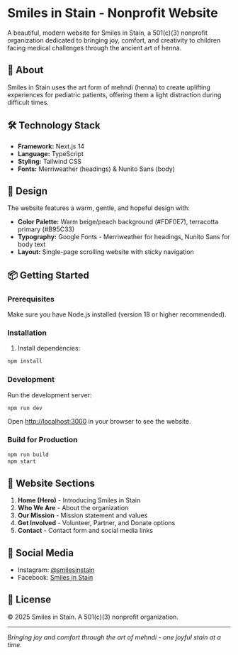 # Smiles in Stain - Nonprofit Website

A beautiful, modern website for Smiles in Stain, a 501(c)(3) nonprofit organization dedicated to bringing joy, comfort, and creativity to children facing medical challenges through the ancient art of henna.

## 🌟 About

Smiles in Stain uses the art form of mehndi (henna) to create uplifting experiences for pediatric patients, offering them a light distraction during difficult times.

## 🛠️ Technology Stack

- **Framework:** Next.js 14
- **Language:** TypeScript
- **Styling:** Tailwind CSS
- **Fonts:** Merriweather (headings) & Nunito Sans (body)

## 🎨 Design

The website features a warm, gentle, and hopeful design with:

- **Color Palette:** Warm beige/peach background (#FDF0E7), terracotta primary (#B95C33)
- **Typography:** Google Fonts - Merriweather for headings, Nunito Sans for body text
- **Layout:** Single-page scrolling website with sticky navigation

## 📦 Getting Started

### Prerequisites

Make sure you have Node.js installed (version 18 or higher recommended).

### Installation

1. Install dependencies:

```bash
npm install
```

### Development

Run the development server:

```bash
npm run dev
```

Open [http://localhost:3000](http://localhost:3000) in your browser to see the website.

### Build for Production

```bash
npm run build
npm start
```

## 📄 Website Sections

1. **Home (Hero)** - Introducing Smiles in Stain
2. **Who We Are** - About the organization
3. **Our Mission** - Mission statement and values
4. **Get Involved** - Volunteer, Partner, and Donate options
5. **Contact** - Contact form and social media links

## 🔗 Social Media

- Instagram: [@smilesinstain](https://www.instagram.com/smilesinstain)
- Facebook: [Smiles in Stain](https://www.facebook.com/smilesinstain)

## 📝 License

© 2025 Smiles in Stain. A 501(c)(3) nonprofit organization.

---

_Bringing joy and comfort through the art of mehndi - one joyful stain at a time._
